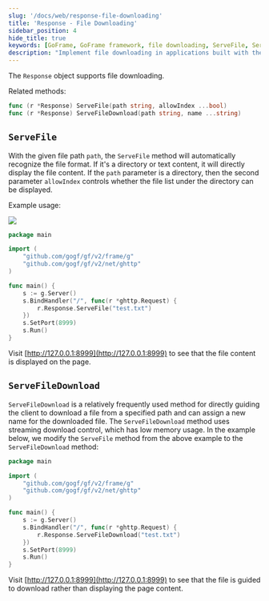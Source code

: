 ```yaml
---
slug: '/docs/web/response-file-downloading'
title: 'Response - File Downloading'
sidebar_position: 4
hide_title: true
keywords: [GoFrame, GoFrame framework, file downloading, ServeFile, ServeFileDownload, response file downloading, Go language, ghttp, server, streaming download]
description: "Implement file downloading in applications built with the GoFrame framework through the Response object. The ServeFile method can display file contents, while the ServeFileDownload method guides the client to download the specified file path, fully utilizing streaming download technology to reduce memory usage and improve performance."
---
```


The `Response` object supports file downloading.

Related methods:

```go
func (r *Response) ServeFile(path string, allowIndex ...bool)
func (r *Response) ServeFileDownload(path string, name ...string)
```

## `ServeFile`

With the given file path `path`, the `ServeFile` method will automatically recognize the file format. If it's a directory or text content, it will directly display the file content. If the `path` parameter is a directory, then the second parameter `allowIndex` controls whether the file list under the directory can be displayed.

Example usage:

![](/markdown/2bb757548c004e021cf802495fe8d2be.png)

```go
package main

import (
    "github.com/gogf/gf/v2/frame/g"
    "github.com/gogf/gf/v2/net/ghttp"
)

func main() {
    s := g.Server()
    s.BindHandler("/", func(r *ghttp.Request) {
        r.Response.ServeFile("test.txt")
    })
    s.SetPort(8999)
    s.Run()
}
```

Visit [http://127.0.0.1:8999](http://127.0.0.1:8999) to see that the file content is displayed on the page.

## `ServeFileDownload`

`ServeFileDownload` is a relatively frequently used method for directly guiding the client to download a file from a specified path and can assign a new name for the downloaded file. The `ServeFileDownload` method uses streaming download control, which has low memory usage. In the example below, we modify the `ServeFile` method from the above example to the `ServeFileDownload` method:

```go
package main

import (
    "github.com/gogf/gf/v2/frame/g"
    "github.com/gogf/gf/v2/net/ghttp"
)

func main() {
    s := g.Server()
    s.BindHandler("/", func(r *ghttp.Request) {
        r.Response.ServeFileDownload("test.txt")
    })
    s.SetPort(8999)
    s.Run()
}
```

Visit [http://127.0.0.1:8999](http://127.0.0.1:8999) to see that the file is guided to download rather than displaying the page content.